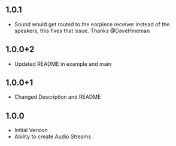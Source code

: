 ##  1.0.1

* Sound would get routed to the earpiece receiver instead of the speakers, this fixes that issue. Thanks @DaveHineman

## 1.0.0+2

* Updated README in example and main

## 1.0.0+1

* Changed Description and README

## 1.0.0

* Initial Version
* Ability to create Audio Streams
